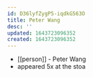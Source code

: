 ```yaml
---
id: D36lyfZygP5-iqdkG563O
title: Peter Wang
desc: ''
updated: 1643723096352
created: 1643723096352
---
```



- [[person]] - Peter Wang
- appeared 5x at the stoa
